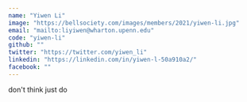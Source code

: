```yaml
---
name: "Yiwen Li"
image: "https://bellsociety.com/images/members/2021/yiwen-li.jpg"
email: "mailto:liyiwen@wharton.upenn.edu"
code: "yiwen-li"
github: ""
twitter: "https://twitter.com/yiwen_li"
linkedin: "https://linkedin.com/in/yiwen-l-50a910a2/"
facebook: ""
---
```

don't think just do